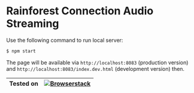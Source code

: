# Rainforest Connection Audio Streaming

Use the following command to run local server:

```sh
$ npm start
```

The page will be available via `http://localhost:8083` (production version) and `http://localhost:8083/index.dev.html` (development version) then.

| Tested on | [![Browserstack](https://camo.githubusercontent.com/f33f902e2e990851bff52b6e284c4f384f89378b/68747470733a2f2f7777772e62726f77736572737461636b2e636f6d2f696d616765732f6d61696c2f62726f77736572737461636b2d6c6f676f2d666f6f7465722e706e67)](https://www.browserstack.com/) |
| -- | -- |